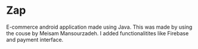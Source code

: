 # Zap
E-commerce android application made using Java. 
This was made by using the couse by Meisam Mansourzadeh. I added functionalitites like Firebase and payment interface.

